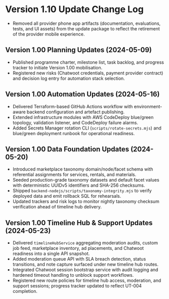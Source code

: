 # Version 1.10 Update Change Log

- Removed all provider phone app artifacts (documentation, evaluations, tests, and UI assets) from the update package to reflect the retirement of the provider mobile experience.

## Version 1.00 Planning Updates (2024-05-09)
- Published programme charter, milestone list, task backlog, and progress tracker to initiate Version 1.00 mobilisation.
- Registered new risks (Chatwoot credentials, payment provider contract) and decision log entry for automation stack selection.

## Version 1.00 Automation Updates (2024-05-16)
- Delivered Terraform-based GitHub Actions workflow with environment-aware backend configuration and artefact publishing.
- Extended infrastructure modules with AWS CodeDeploy blue/green topology, validation listener, and CodeDeploy failure alarms.
- Added Secrets Manager rotation CLI (`scripts/rotate-secrets.mjs`) and blue/green deployment runbook for operational readiness.

## Version 1.00 Data Foundation Updates (2024-05-20)
- Introduced marketplace taxonomy domain/node/facet schema with referential assignments for services, rentals, and materials.
- Seeded production-grade taxonomy datasets and default facet values with deterministic UUIDv5 identifiers and SHA-256 checksums.
- Shipped `backend-nodejs/scripts/taxonomy-integrity.mjs` to verify deployed data and emit rollback SQL for rehearsals.
- Updated trackers and risk logs to monitor nightly taxonomy checksum verification ahead of timeline hub delivery.

## Version 1.00 Timeline Hub & Support Updates (2024-05-23)
- Delivered `timelineHubService` aggregating moderation audits, custom job feed, marketplace inventory, ad placements, and Chatwoot readiness into a single API snapshot.
- Added moderation queue API with SLA breach detection, status transitions, and note capture surfaced under new timeline hub routes.
- Integrated Chatwoot session bootstrap service with audit logging and hardened timeout handling to unblock support workflows.
- Registered new route policies for timeline hub access, moderation, and support sessions; progress tracker updated to reflect UT-004 completion.
